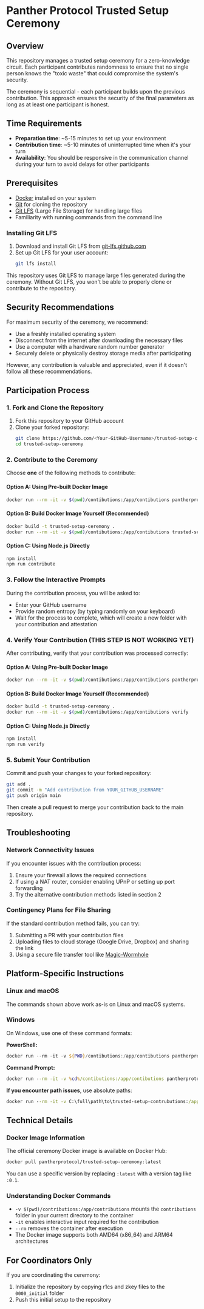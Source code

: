 # Panther Protocol Trusted Setup Ceremony

## Overview

This repository manages a trusted setup ceremony for a zero-knowledge circuit. Each participant contributes randomness to ensure that no single person knows the "toxic waste" that could compromise the system's security.

The ceremony is sequential - each participant builds upon the previous contribution. This approach ensures the security of the final parameters as long as at least one participant is honest.

## Time Requirements

- **Preparation time**: ~5-15 minutes to set up your environment
- **Contribution time**: ~5-10 minutes of uninterrupted time when it's your turn
- **Availability**: You should be responsive in the communication channel during your turn to avoid delays for other participants

## Prerequisites

- [Docker](https://docs.docker.com/get-docker/) installed on your system
- [Git](https://git-scm.com/downloads) for cloning the repository
- [Git LFS](https://git-lfs.github.com/) (Large File Storage) for handling large files
- Familiarity with running commands from the command line

### Installing Git LFS

1. Download and install Git LFS from [git-lfs.github.com](https://git-lfs.github.com/)
2. Set up Git LFS for your user account:
   ```bash
   git lfs install
   ```

This repository uses Git LFS to manage large files generated during the ceremony. Without Git LFS, you won't be able to properly clone or contribute to the repository.

## Security Recommendations

For maximum security of the ceremony, we recommend:

- Use a freshly installed operating system
- Disconnect from the internet after downloading the necessary files
- Use a computer with a hardware random number generator
- Securely delete or physically destroy storage media after participating

However, any contribution is valuable and appreciated, even if it doesn't follow all these recommendations.

## Participation Process

### 1. Fork and Clone the Repository

1. Fork this repository to your GitHub account
2. Clone your forked repository:
   ```bash
   git clone https://github.com/<Your-GitHub-Username>/trusted-setup-ceremony.git
   cd trusted-setup-ceremony
   ```

### 2. Contribute to the Ceremony

Choose **one** of the following methods to contribute:

#### Option A: Using Pre-built Docker Image

```bash
docker run --rm -it -v $(pwd)/contibutions:/app/contibutions pantherprotocol/trusted-setup-ceremony:latest contribute
```

#### Option B: Build Docker Image Yourself (Recommended)

```bash
docker build -t trusted-setup-ceremony .
docker run --rm -it -v $(pwd)/contibutions:/app/contibutions trusted-setup-ceremony contribute
```

#### Option C: Using Node.js Directly

```bash
npm install
npm run contribute
```

### 3. Follow the Interactive Prompts

During the contribution process, you will be asked to:
- Enter your GitHub username
- Provide random entropy (by typing randomly on your keyboard)
- Wait for the process to complete, which will create a new folder with your contribution and attestation

### 4. Verify Your Contribution (THIS STEP IS NOT WORKING YET)

After contributing, verify that your contribution was processed correctly:

#### Option A: Using Pre-built Docker Image

```bash
docker run --rm -it -v $(pwd)/contibutions:/app/contibutions pantherprotocol/trusted-setup-ceremony:latest verify
```

#### Option B: Build Docker Image Yourself (Recommended)

```bash
docker build -t trusted-setup-ceremony .
docker run --rm -it -v $(pwd)/contibutions:/app/contibutions verify
```

#### Option C: Using Node.js Directly

```bash
npm install
npm run verify
```

### 5. Submit Your Contribution

Commit and push your changes to your forked repository:

```bash
git add .
git commit -m "Add contribution from YOUR_GITHUB_USERNAME"
git push origin main
```

Then create a pull request to merge your contribution back to the main repository.

## Troubleshooting

### Network Connectivity Issues

If you encounter issues with the contribution process:

1. Ensure your firewall allows the required connections
2. If using a NAT router, consider enabling UPnP or setting up port forwarding
3. Try the alternative contribution methods listed in section 2

### Contingency Plans for File Sharing

If the standard contribution method fails, you can try:

1. Submitting a PR with your contribution files
2. Uploading files to cloud storage (Google Drive, Dropbox) and sharing the link
3. Using a secure file transfer tool like [Magic-Wormhole](https://magic-wormhole.readthedocs.io/)

## Platform-Specific Instructions

### Linux and macOS

The commands shown above work as-is on Linux and macOS systems.

### Windows

On Windows, use one of these command formats:

**PowerShell:**
```powershell
docker run --rm -it -v ${PWD}/contibutions:/app/contibutions pantherprotocol/trusted-setup-ceremony contribute
```

**Command Prompt:**
```cmd
docker run --rm -it -v %cd%/contibutions:/app/contibutions pantherprotocol/trusted-setup-ceremony contribute
```

**If you encounter path issues**, use absolute paths:
```cmd
docker run --rm -it -v C:\full\path\to\trusted-setup-contrubutions:/app/contibutions pantherprotocol/trusted-setup-ceremony contribute
```

## Technical Details

### Docker Image Information

The official ceremony Docker image is available on Docker Hub:

```bash
docker pull pantherprotocol/trusted-setup-ceremony:latest
```

You can use a specific version by replacing `:latest` with a version tag like `:0.1`.

### Understanding Docker Commands

- `-v $(pwd)/contributions:/app/contributions` mounts the `contributions` folder in your current directory to the container
- `-it` enables interactive input required for the contribution
- `--rm` removes the container after execution
- The Docker image supports both AMD64 (x86_64) and ARM64 architectures

## For Coordinators Only

If you are coordinating the ceremony:

1. Initialize the repository by copying r1cs and zkey files to the `0000_initial` folder
2. Push this initial setup to the repository


